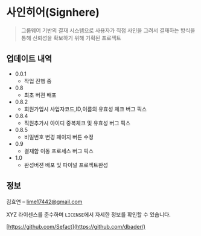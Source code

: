 # 사인히어(Signhere)
> 그룹웨어 기반의 결재 시스템으로 사용자가 직접 사인을 그려서 결재하는 방식을 통해 신뢰성을 확보하기 위해 기획된 프로젝트

## 업데이트 내역

* 0.0.1
    * 작업 진행 중
* 0.8
     * 최초 버젼 배포
* 0.8.2 
     * 회원가입시 사업자코드,ID,이름의 유효성 체크 버그 픽스
* 0.8.4 
     * 직원추가시 아이디 중복체크 및 유효성 버그 픽스
* 0.8.5 
     * 비밀번호 변경 페이지 버튼 수정
* 0.9 
     * 결재함 이동 프로세스 버그 픽스
* 1.0 
     * 완성버젼 배포 및 파이널 프로젝트완성

## 정보

김효연 – lime17442@gmail.com

XYZ 라이센스를 준수하며 ``LICENSE``에서 자세한 정보를 확인할 수 있습니다.

[https://github.com/Sefact](https://github.com/dbader/)
